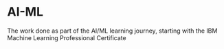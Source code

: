 # AI-ML
The work done as part of the AI/ML learning journey, starting with the IBM Machine Learning Professional Certificate